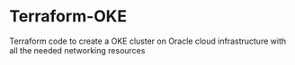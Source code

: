# Terraform-OKE
Terraform code to create a OKE cluster on Oracle cloud infrastructure with all the needed networking resources
